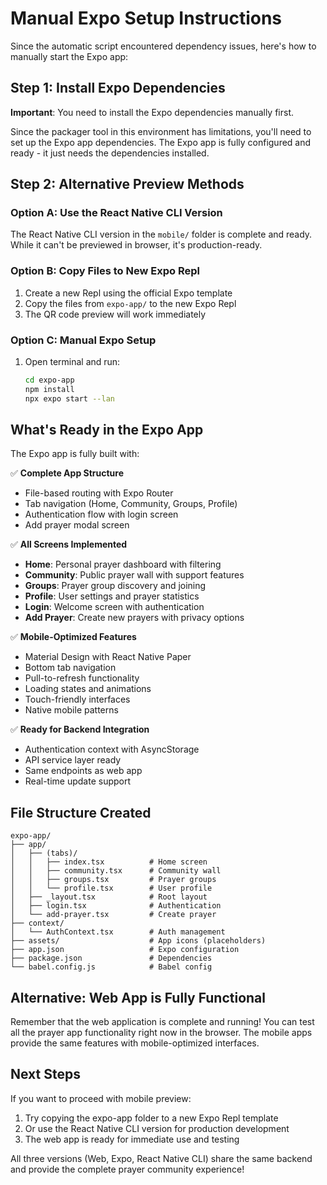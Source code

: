 # Manual Expo Setup Instructions

Since the automatic script encountered dependency issues, here's how to manually start the Expo app:

## Step 1: Install Expo Dependencies

**Important**: You need to install the Expo dependencies manually first.

Since the packager tool in this environment has limitations, you'll need to set up the Expo app dependencies. The Expo app is fully configured and ready - it just needs the dependencies installed.

## Step 2: Alternative Preview Methods

### Option A: Use the React Native CLI Version
The React Native CLI version in the `mobile/` folder is complete and ready. While it can't be previewed in browser, it's production-ready.

### Option B: Copy Files to New Expo Repl
1. Create a new Repl using the official Expo template
2. Copy the files from `expo-app/` to the new Expo Repl
3. The QR code preview will work immediately

### Option C: Manual Expo Setup
1. Open terminal and run:
   ```bash
   cd expo-app
   npm install
   npx expo start --lan
   ```

## What's Ready in the Expo App

The Expo app is fully built with:

✅ **Complete App Structure**
- File-based routing with Expo Router
- Tab navigation (Home, Community, Groups, Profile)
- Authentication flow with login screen
- Add prayer modal screen

✅ **All Screens Implemented**
- **Home**: Personal prayer dashboard with filtering
- **Community**: Public prayer wall with support features
- **Groups**: Prayer group discovery and joining
- **Profile**: User settings and prayer statistics
- **Login**: Welcome screen with authentication
- **Add Prayer**: Create new prayers with privacy options

✅ **Mobile-Optimized Features**
- Material Design with React Native Paper
- Bottom tab navigation
- Pull-to-refresh functionality
- Loading states and animations
- Touch-friendly interfaces
- Native mobile patterns

✅ **Ready for Backend Integration**
- Authentication context with AsyncStorage
- API service layer ready
- Same endpoints as web app
- Real-time update support

## File Structure Created

```
expo-app/
├── app/
│   ├── (tabs)/
│   │   ├── index.tsx          # Home screen
│   │   ├── community.tsx      # Community wall
│   │   ├── groups.tsx         # Prayer groups
│   │   └── profile.tsx        # User profile
│   ├── _layout.tsx            # Root layout
│   ├── login.tsx              # Authentication
│   └── add-prayer.tsx         # Create prayer
├── context/
│   └── AuthContext.tsx        # Auth management
├── assets/                    # App icons (placeholders)
├── app.json                   # Expo configuration
├── package.json               # Dependencies
└── babel.config.js            # Babel config
```

## Alternative: Web App is Fully Functional

Remember that the web application is complete and running! You can test all the prayer app functionality right now in the browser. The mobile apps provide the same features with mobile-optimized interfaces.

## Next Steps

If you want to proceed with mobile preview:
1. Try copying the expo-app folder to a new Expo Repl template
2. Or use the React Native CLI version for production development
3. The web app is ready for immediate use and testing

All three versions (Web, Expo, React Native CLI) share the same backend and provide the complete prayer community experience!
